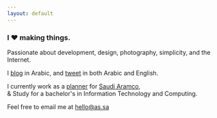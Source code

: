 ```yaml
---
layout: default
---
```


### I ♥ making things.  

Passionate about development, design, photography, simplicity, and the Internet.  

I [blog](http://blog.as.sa) in Arabic, and [tweet]() in both Arabic and English.  

I currently work as a [planner]() for [Saudi Aramco](),  
& Study for a bachelor's in Information Technology and Computing.  

Feel free to email me at hello@as.sa  